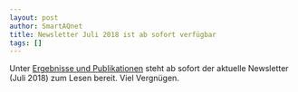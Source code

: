 ```yaml
---
layout: post
author: SmartAQnet
title: Newsletter Juli 2018 ist ab sofort verfügbar
tags: []
---
```

Unter [Ergebnisse und Publikationen](http://smartaq.net/ERGEBNISSE-UND-PUBLIKATIONEN/) steht ab sofort der aktuelle Newsletter (Juli 2018) zum Lesen bereit. Viel Vergnügen.

